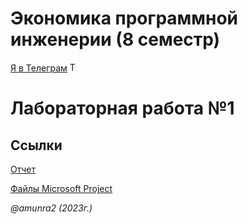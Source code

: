 # Экономика программной инженерии (8 семестр)

 [Я в Телеграм](https://t.me/amunra2) <img src="https://img.icons8.com/external-tal-revivo-shadow-tal-revivo/344/external-telegram-is-a-cloud-based-instant-messaging-and-voice-over-ip-service-logo-shadow-tal-revivo.png" alt="Telegram" width=15>

# Лабораторная работа №1


## Ссылки

[Отчет](./docs/pdf/report_cvetkov.pdf)

[Файлы Microsoft Project](./src)

_@amunra2 (2023г.)_
